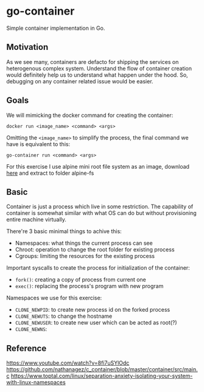 # go-container

Simple container implementation in Go.

## Motivation
As we see many, containers are defacto for shipping the services on heterogenous complex system. Understand the flow of container creation would definitely help us to understand what happen under the hood. So, debugging on any container related issue would be easier.

## Goals
We will mimicking the docker command for creating the container:

`docker run <image_name> <command> <args>`

Omitting the `<image_name>` to simplify the process, the final command we have is equivalent to this:

`go-container run <command> <args>`

For this exercise I use alpine mini root file system as an image, download [here](https://www.alpinelinux.org/downloads/) and extract to folder alpine-fs

## Basic
Container is just a process which live in some restriction. The capability of container is somewhat similar with what OS can do but without provisioning entire machine virtually.

There're 3 basic minimal things to achive this:
- Namespaces: what things the current process can see
- Chroot: operation to change the root folder for existing process
- Cgroups: limiting the resources for the existing process

Important syscalls to create the process for initialization of the container:
- `fork()`: creating a copy of process from current one
- `exec()`: replacing the process's program with new program

Namespaces we use for this exercise:
- `CLONE_NEWPID`: to create new process id on the forked process
- `CLONE_NEWUTS`: to change the hostname
- `CLONE_NEWUSER`: to create new user which can be acted as root(?)
- `CLONE_NEWNS`: 

## Reference
https://www.youtube.com/watch?v=8fi7uSYlOdc
https://github.com/nathanagez/c_container/blob/master/container/src/main.c
https://www.toptal.com/linux/separation-anxiety-isolating-your-system-with-linux-namespaces